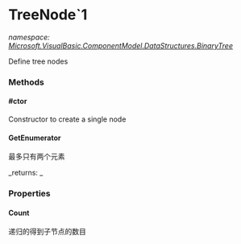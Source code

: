 ﻿
# TreeNode`1
_namespace: [Microsoft.VisualBasic.ComponentModel.DataStructures.BinaryTree](N-Microsoft.VisualBasic.ComponentModel.DataStructures.BinaryTree.md)_

Define tree nodes

### Methods

#### #ctor
Constructor to create a single node
#### GetEnumerator
最多只有两个元素

_returns: _


### Properties

#### Count
递归的得到子节点的数目


